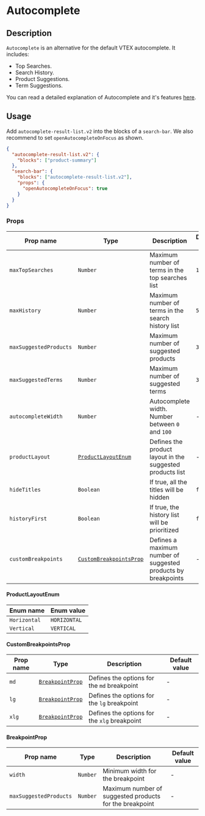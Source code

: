 # Autocomplete

## Description

`Autocomplete` is an alternative for the default VTEX autocomplete. It includes:

- Top Searches.
- Search History.
- Product Suggestions.
- Term Suggestions.

You can read a detailed explanation of Autocomplete and it's features [here](https://help.vtex.com/tracks/vtex-intelligent-search--19wrbB7nEQcmwzDPl1l4Cb/4gXFsEWjF7QF7UtI2GAvhL).

## Usage

Add `autocomplete-result-list.v2` into the blocks of a `search-bar`. We also recommend to set `openAutocompleteOnFocus` as shown.

```json
{
  "autocomplete-result-list.v2": {
    "blocks": ["product-summary"]
  },
  "search-bar": {
    "blocks": ["autocomplete-result-list.v2"],
    "props": {
      "openAutocompleteOnFocus": true
    }
  }
}
```

### Props

| Prop name              | Type                                              | Description                                                   | Default value |
| ---------------------- | ------------------------------------------------- | ------------------------------------------------------------- | ------------- |
| `maxTopSearches`       | `Number`                                          | Maximum number of terms in the top searches list              | `10`          |
| `maxHistory`           | `Number`                                          | Maximum number of terms in the search history list            | `5`           |
| `maxSuggestedProducts` | `Number`                                          | Maximum number of suggested products                          | `3`           |
| `maxSuggestedTerms`    | `Number`                                          | Maximum number of suggested terms                             | `3`           |
| `autocompleteWidth`    | `Number`                                          | Autocomplete width. Number between `0` and `100`              | -             |
| `productLayout`        | [`ProductLayoutEnum`](#productlayoutenum)         | Defines the product layout in the suggested products list     | -             |
| `hideTitles`           | `Boolean`                                         | If true, all the titles will be hidden                        | `false`       |
| `historyFirst`         | `Boolean`                                         | If true, the history list will be prioritized                 | `false`       |
| `customBreakpoints`    | [`CustomBreakpointsProp`](#custombreakpointsprop) | Defines a maximum number of suggested products by breakpoints | -             |

#### ProductLayoutEnum

| Enum name    | Enum value   |
| ------------ | ------------ |
| `Horizontal` | `HORIZONTAL` |
| `Vertical`   | `VERTICAL`   |

#### CustomBreakpointsProp

| Prop name | Type                                | Description                                  | Default value |
| --------- | ----------------------------------- | -------------------------------------------- | ------------- |
| `md`      | [`BreakpointProp`](#breakpointprop) | Defines the options for the `md` breakpoint  | -             |
| `lg`      | [`BreakpointProp`](#breakpointprop) | Defines the options for the `lg` breakpoint  | -             |
| `xlg`     | [`BreakpointProp`](#breakpointprop) | Defines the options for the `xlg` breakpoint | -             |

#### BreakpointProp

| Prop name              | Type     | Description                                             | Default value |
| ---------------------- | -------- | ------------------------------------------------------- | ------------- |
| `width`                | `Number` | Minimum width for the breakpoint                        | -             |
| `maxSuggestedProducts` | `Number` | Maximum number of suggested products for the breakpoint | -             |
